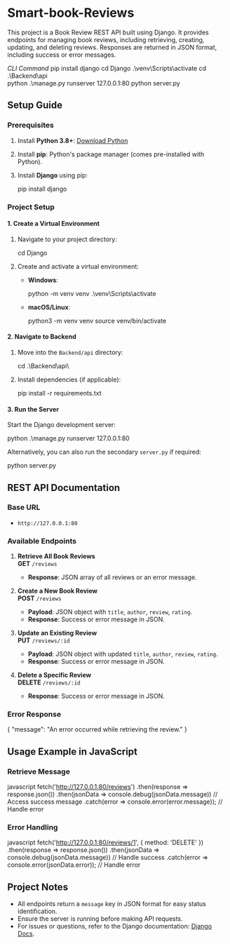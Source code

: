 # Smart-book-Reviews

This project is a Book Review REST API built using Django. It provides endpoints for managing book reviews, including retrieving, creating, updating, and deleting reviews. Responses are returned in JSON format, including success or error messages.


*CLI Command*
pip install django
cd Django
.\venv\Scripts\activate
cd .\Backend\api\
python .\manage.py runserver 127.0.0.1:80
python server.py



## Setup Guide

### Prerequisites
1. Install **Python 3.8+**: [Download Python](https://www.python.org/downloads/)
2. Install **pip**: Python's package manager (comes pre-installed with Python).
3. Install **Django** using pip:

   pip install django


### Project Setup

#### 1. Create a Virtual Environment
1. Navigate to your project directory:
 
   cd Django
 
2. Create and activate a virtual environment:
   - **Windows**:
    
     python -m venv venv
     .\venv\Scripts\activate
  
   - **macOS/Linux**:
 
     python3 -m venv venv
     source venv/bin/activate



#### 2. Navigate to Backend
1. Move into the `Backend/api` directory:
  
   cd .\Backend\api\

2. Install dependencies (if applicable):
  
   pip install -r requirements.txt




#### 3. Run the Server
Start the Django development server:

python .\manage.py runserver 127.0.0.1:80


Alternatively, you can also run the secondary `server.py` if required:

python server.py


## REST API Documentation

### Base URL
- `http://127.0.0.1:80`

### Available Endpoints

1. **Retrieve All Book Reviews**  
   **GET** `/reviews`  
   - **Response**: JSON array of all reviews or an error message.

2. **Create a New Book Review**  
   **POST** `/reviews`  
   - **Payload**: JSON object with `title`, `author`, `review`, `rating`.
   - **Response**: Success or error message in JSON.

3. **Update an Existing Review**  
   **PUT** `/reviews/:id`  
   - **Payload**: JSON object with updated `title`, `author`, `review`, `rating`.
   - **Response**: Success or error message in JSON.

4. **Delete a Specific Review**  
   **DELETE** `/reviews/:id`  
   - **Response**: Success or error message in JSON.


### Error Response

{
  "message": "An error occurred while retrieving the review."
}



## Usage Example in JavaScript

### Retrieve Message
javascript
fetch('http://127.0.0.1:80/reviews')
  .then(response => response.json())
  .then(jsonData => console.debug(jsonData.message)) // Access success message
  .catch(error => console.error(error.message));      // Handle error


### Error Handling
javascript
fetch('http://127.0.0.1:80/reviews/1', { method: 'DELETE' })
  .then(response => response.json())
  .then(jsonData => console.debug(jsonData.message)) // Handle success
  .catch(error => console.error(jsonData.error));     // Handle error


## Project Notes

- All endpoints return a `message` key in JSON format for easy status identification.
- Ensure the server is running before making API requests.
- For issues or questions, refer to the Django documentation: [Django Docs](https://docs.djangoproject.com/).

